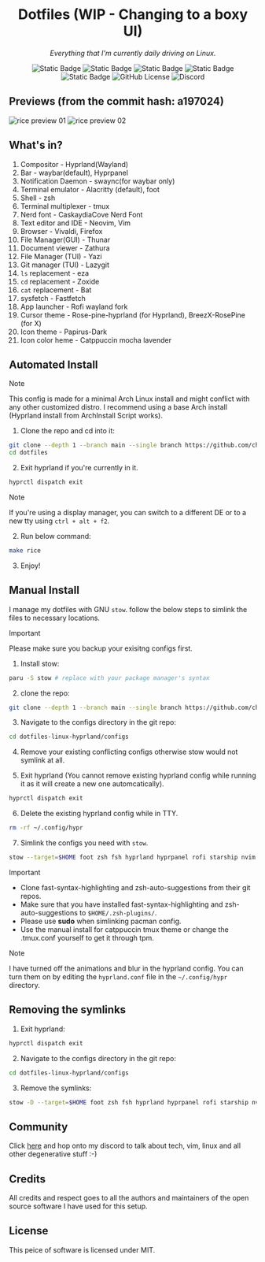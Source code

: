 <div align="center">

# Dotfiles (WIP - Changing to a boxy UI)
_Everything that I'm currently daily driving on Linux._

![Static Badge](https://img.shields.io/badge/WM-HYPRLAND-%232596be?style=for-the-badge&logo=orange&logoColor=%23ffffff&labelColor=%2311111b)
![Static Badge](https://img.shields.io/badge/distro-arch_linux-blue?style=for-the-badge&logo=linux&logoColor=%23ffffff&labelColor=%2311111b)
![Static Badge](https://img.shields.io/badge/Colorscheme-Catppuccin-%23b4befe?style=for-the-badge&logo=medibangpaint&logoColor=%23ffffff&labelColor=%2311111b)
![Static Badge](https://img.shields.io/badge/shell-zsh-%23f9e2af?style=for-the-badge&logo=shell&logoColor=%23ffffff&labelColor=%2311111b)
![Static Badge](https://img.shields.io/badge/terminal_emulator-foot-%23fab387?style=for-the-badge&logo=iterm2&logoColor=%23ffffff&labelColor=%2311111b)
![GitHub License](https://img.shields.io/github/license/chamal1120/dotfiles?style=for-the-badge&logo=google-docs&logoColor=%23ffffff&labelColor=%2311111b&color=%2394e2d5)
![Discord](https://img.shields.io/discord/1121821626305089647?style=for-the-badge&logo=discord&logoColor=%23ffffff&labelColor=%2311111b&color=%23cba6f7)
</div>

## Previews (from the commit hash: a197024)
<div>
    <img src="2025-07-31-180721_hyprshot.webp" alt="rice preview 01">
    <img src="2025-07-31-180721_hyprshot.webp" alt="rice preview 02">
</div>

## What's in?
01. Compositor - Hyprland(Wayland)
02. Bar - waybar(default), Hyprpanel
03. Notification Daemon - swaync(for waybar only)
04. Terminal emulator - Alacritty (default), foot
05. Shell - zsh
06. Terminal multiplexer - tmux
07. Nerd font - CaskaydiaCove Nerd Font
08. Text editor and IDE - Neovim, Vim
09. Browser - Vivaldi, Firefox
10. File Manager(GUI) - Thunar
11. Document viewer - Zathura
12. File Manager (TUI) - Yazi
13. Git manager (TUI) - Lazygit
14. `ls` replacement - eza
15. `cd` replacement - Zoxide
16. `cat` replacement - Bat
17. sysfetch - Fastfetch
18. App launcher - Rofi wayland fork
19. Cursor theme - Rose-pine-hyprland (for Hyprland), BreezX-RosePine (for X)
20. Icon theme - Papirus-Dark
21. Icon color heme - Catppuccin mocha lavender

## Automated Install
> [!NOTE]
> This config is made for a minimal Arch Linux install and might conflict with any other customized distro.
> I recommend using a base Arch install (Hyprland install from ArchInstall Script works).

1. Clone the repo and cd into it:
```bash
git clone --depth 1 --branch main --single branch https://github.com/chamal1120/dotfiles.git
cd dotfiles
```

2. Exit hyprland if you're currently in it.

```bash
hyprctl dispatch exit
```

> [!NOTE]
> If you're using a display manager, you can switch to a different DE or to a new tty using `ctrl + alt + f2`.

2. Run below command:

```bash
make rice
```

3. Enjoy!

## Manual Install
I manage my dotfiles with GNU `stow`. follow the below steps to simlink the files to necessary locations.

> [!IMPORTANT]
> Please make sure you backup your exisitng configs first.

1. Install stow:

```bash
paru -S stow # replace with your package manager's syntax
```

2. clone the repo:

```bash
git clone --depth 1 --branch main --single branch https://github.com/chamal1120/dotfiles.git
```
3. Navigate to the configs directory in the git repo:

```bash
cd dotfiles-linux-hyprland/configs
```

4. Remove your existing conflicting configs otherwise stow would not symlink at all.

5. Exit hyprland (You cannot remove existing hyprland config while running it as it will create a new one automcatically).

```bash
hyprctl dispatch exit
```

6. Delete the existing hyprland config while in TTY.

```bash
rm -rf ~/.config/hypr
```

7. Simlink the configs you need with `stow`.

```bash
stow --target=$HOME foot zsh fsh hyprland hyprpanel rofi starship nvim tmux yazi bat electron-flags-wayland icons  # You can simlink multiple files like this
```

> [!IMPORTANT]
> * Clone fast-syntax-highlighting and zsh-auto-suggestions from their git repos.
> * Make sure that you have installed fast-syntax-highlighting and zsh-auto-suggestions to `$HOME/.zsh-plugins/`.
> * Please use **sudo** when simlinking pacman config.
> * Use the manual install for catppuccin tmux theme or change the .tmux.conf yourself to get it through tpm.

> [!NOTE]
> I have turned off the animations and blur in the hyprland config. You can turn them on by editing the `hyprland.conf` file in the `~/.config/hypr` directory.

## Removing the symlinks

1. Exit hyprland:

```bash
hyprctl dispatch exit
```

2. Navigate to the configs directory in the git repo:

```bash
cd dotfiles-linux-hyprland/configs
```

3. Remove the symlinks:

```bash
stow -D --target=$HOME foot zsh fsh hyprland hyprpanel rofi starship nvim tmux yazi bat electron-flags-wayland icons  # Remove all the symlinks you linked earlier
```
## Community

Click [here](https://discord.gg/PsxwFB4nJA) and hop onto my discord to talk about tech, vim, linux and all other degenerative stuff :-)

## Credits
All credits and respect goes to all the authors and maintainers of the open source software I have used for this setup.

## License
This peice of software is licensed under MIT.
